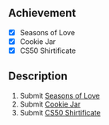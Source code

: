 ## Achievement

- [x] Seasons of Love
- [x] Cookie Jar
- [x] CS50 Shirtificate

## Description

1. Submit [Seasons of Love](https://cs50.harvard.edu/python/2022/psets/8/seasons/)
2. Submit [Cookie Jar](https://cs50.harvard.edu/python/2022/psets/8/jar/)
3. Submit [CS50 Shirtificate](https://cs50.harvard.edu/python/2022/psets/8/shirtificate/)

